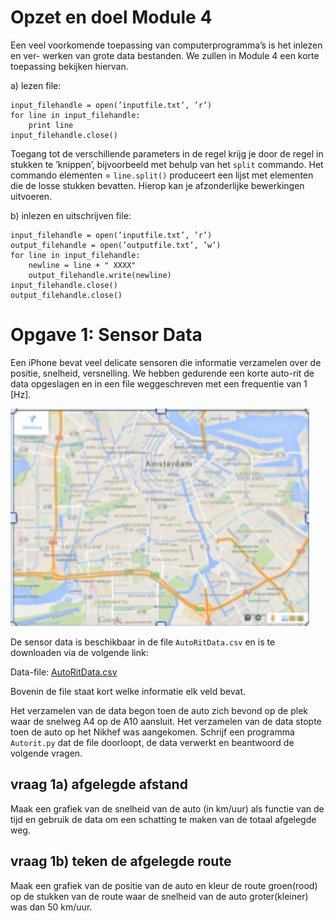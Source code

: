 
# Opzet en doel Module 4

Een veel voorkomende toepassing van computerprogramma’s is het inlezen en ver- werken van grote data bestanden. We zullen in Module 4 een korte toepassing bekijken hiervan.

a) lezen file:

	input_filehandle = open(’inputfile.txt’, ’r’)
	for line in input_filehandle:
        print line
	input_filehandle.close()

Toegang tot de verschillende parameters in de regel krijg je door de regel in stukken te ’knippen’, bijvoorbeeld met behulp van het `split` commando. Het commando elementen = `line.split()` produceert een lijst met elementen die de losse stukken bevatten. Hierop kan je afzonderlijke bewerkingen uitvoeren.


b) inlezen en uitschrijven file:

	input_filehandle = open(’inputfile.txt’, ’r’)
	output_filehandle = open(’outputfile.txt’, ’w’)
	for line in input_filehandle:
        newline = line + " XXXX"
        output_filehandle.write(newline)
    input_filehandle.close()
    output_filehandle.close()
    
    
# Opgave 1: Sensor Data 
    
Een iPhone bevat veel delicate sensoren die informatie verzamelen over de 
positie, snelheid, versnelling. We hebben gedurende een korte auto-rit de 
data opgeslagen en in een file weggeschreven met een frequentie van 1 [Hz]. 

![](KaartAmsterdamKlein.png)


De sensor data is beschikbaar in de file `AutoRitData.csv` en is te downloaden 
via de volgende link:

Data-file: [AutoRitData.csv](http://www.nikhef.nl/~ivov/Python/SensorData/AutoRitData.csv)

Bovenin de file staat kort welke informatie elk veld bevat.

Het verzamelen van de data begon toen de auto zich bevond op de plek waar de 
snelweg A4 op de A10 aansluit. Het verzamelen van de data stopte toen de auto 
op het Nikhef was aangekomen. Schrijf een programma `Autorit.py` dat de file 
doorloopt, de data verwerkt en beantwoord de volgende vragen.

## vraag 1a) afgelegde afstand
Maak een grafiek van de snelheid van de auto (in km/uur) als functie van de 
tijd en gebruik de data om een schatting te maken van de totaal afgelegde weg.

## vraag 1b) teken de afgelegde route
Maak een grafiek van de positie van de auto en kleur de route groen(rood) 
op de stukken van de route waar de snelheid van de auto groter(kleiner) 
was dan 50 km/uur.



